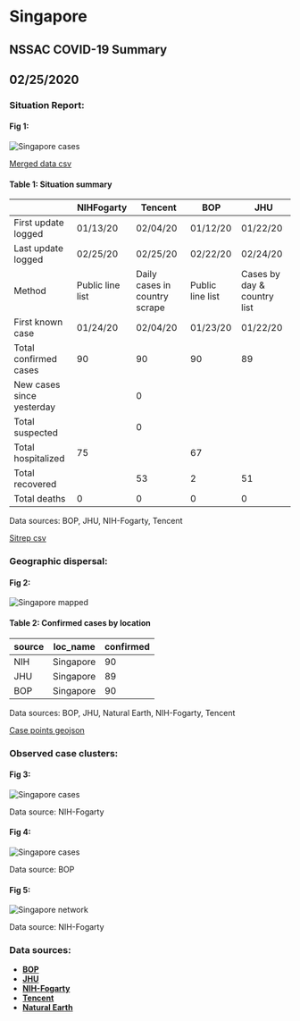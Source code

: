 # Singapore
## NSSAC COVID-19 Summary
## 02/25/2020



### Situation Report:
#### Fig 1:
![Singapore cases](../merged_histories/Singapore_merged_histories.png)

[Merged data csv](https://github.com/SchlittDataSci/SchlittDataSci.github.io/blob/master/data/tables/Singapore_merged_daily.csv)

#### Table 1: Situation summary


|                           | NIHFogarty       | Tencent                       | BOP              | JHU                         |
|---------------------------|------------------|-------------------------------|------------------|-----------------------------|
| First update logged       | 01/13/20         | 02/04/20                      | 01/12/20         | 01/22/20                    |
| Last update logged        | 02/25/20         | 02/25/20                      | 02/22/20         | 02/24/20                    |
| Method                    | Public line list | Daily cases in country scrape | Public line list | Cases by day & country list |
| First known case          | 01/24/20         | 02/04/20                      | 01/23/20         | 01/22/20                    |
| Total confirmed cases     | 90               | 90                            | 90               | 89                          |
| New cases since yesterday |                  | 0                             |                  |                             |
| Total suspected           |                  | 0                             |                  |                             |
| Total hospitalized        | 75               |                               | 67               |                             |
| Total recovered           |                  | 53                            | 2                | 51                          |
| Total deaths              | 0                | 0                             | 0                | 0                           |

Data sources: BOP, JHU, NIH-Fogarty, Tencent


[Sitrep csv](https://github.com/SchlittDataSci/SchlittDataSci.github.io/blob/master/data/tables/Singapore_sitrep.csv)

### Geographic dispersal:
#### Fig 2:
![Singapore mapped](../case_locs/Singapore_case_locs.png)

#### Table 2: Confirmed cases by location


| source   | loc_name   |   confirmed |
|----------|------------|-------------|
| NIH      | Singapore  |          90 |
| JHU      | Singapore  |          89 |
| BOP      | Singapore  |          90 |

Data sources: BOP, JHU, Natural Earth, NIH-Fogarty, Tencent


[Case points geojson](https://github.com/SchlittDataSci/SchlittDataSci.github.io/blob/master/data/shapes/Singapore_case_locs.geojson)

### Observed case clusters:
#### Fig 3:
![Singapore cases](../cluster_analysis/Singapore_imported_cases_NIHFogarty.png)



Data source: NIH-Fogarty


#### Fig 4:
![Singapore cases](../cluster_analysis/Singapore_imported_cases_BOP.png)



Data source: BOP


#### Fig 5:
![Singapore network](../autochthonous_networks/Singapore_network.png)



Data source: NIH-Fogarty


### Data sources:
* **[BOP](https://github.com/beoutbreakprepared/nCoV2019)**
* **[JHU](https://github.com/CSSEGISandData/COVID-19)** 
* **[NIH-Fogarty](https://docs.google.com/spreadsheets/d/1jS24DjSPVWa4iuxuD4OAXrE3QeI8c9BC1hSlqr-NMiU/edit#gid=1187587451)** 
* **[Tencent](https://news.qq.com/zt2020/page/feiyan.htm)**
* **[Natural Earth](https://www.naturalearthdata.com/forums/forum/natural-earth-map-data/cultural-vectors/admin-1-states-provinces-and-their-boundaries/)**

<!-- Global site tag (gtag.js) - Google Analytics -->
<script async src="https://www.googletagmanager.com/gtag/js?id=UA-158816269-1"></script>
<script>
  window.dataLayer = window.dataLayer || [];
  function gtag(){dataLayer.push(arguments);}
  gtag('js', new Date());

  gtag('config', 'UA-158816269-1');
</script>